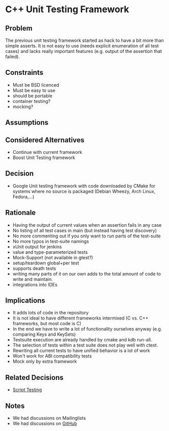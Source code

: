 # C++ Unit Testing Framework

## Problem

The previous unit testing framework started as hack to have a bit more
than simple asserts. It is not easy to use (needs explicit enumeration
of all test cases) and lacks really important features (e.g. output of
the assertion that failed).

## Constraints

- Must be BSD licenced
- Must be easy to use
- should be portable
- container testing?
- mocking?

## Assumptions

## Considered Alternatives

- Continue with current framework
- Boost Unit Testing framework

## Decision

- Google Unit testing framework with code downloaded by CMake for
  systems where no source is packaged (Debian Wheezy, Arch Linux,
  Fedora,...)

## Rationale

- Having the output of current values when an assertion fails in any case
- No listing of all test cases in main (but instead having test discovery)
- No more commenting out if you only want to run parts of the test-suite
- No more typos in test-suite namings
- xUnit output for jenkins
- value and type-parameterized tests
- Mock-Support (not available in gtest?)
- setup/teardown global+per test
- supports death tests
- writing many parts of it on our own adds to the total amount of code to write and maintain.
- integrations into IDEs

## Implications

- It adds lots of code in the repository
- It is not ideal to have different frameworks intermixed (C vs. C++ frameworks, but most code is C)
- In the end we have to write a lot of functionality ourselves anyway (e.g. comparing Keys and KeySets)
- Testsuite execution are already handled by cmake and kdb run-all.
- The selection of tests within a test suite does not play well with ctest.
- Rewriting all current tests to have unified behavior is a lot of work
- Won't work for ABI compatibility tests
- Mock only by extra framework

## Related Decisions

- [Script Testing](script_testing.md)

## Notes

- We had discussions on Mailinglists
- We had discussions on [GitHub](https://github.com/ElektraInitiative/libelektra/pull/26)
